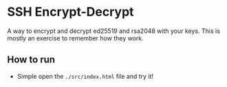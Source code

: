# SSH Encrypt-Decrypt

A way to encrypt and decrypt ed25519 and rsa2048 with your keys.
This is mostly an exercise to remember how they work.

## How to run

- Simple open the `./src/index.html` file and try it!
